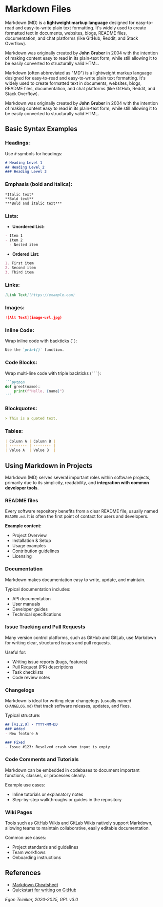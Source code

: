 # Markdown Files

Markdown (MD) is a **lightweight markup language** designed for easy-to-read 
and easy-to-write plain text formatting. It's widely used to create formatted 
text in documents, websites, blogs, README files, documentation, and chat 
platforms (like GitHub, Reddit, and Stack Overflow).

Markdown was originally created by **John Gruber** in 2004 with the intention 
of making content easy to read in its plain-text form, while still allowing 
it to be easily converted to structurally valid HTML.

Markdown (often abbreviated as "MD") is a lightweight markup language designed for easy-to-read and easy-to-write plain text formatting. It's widely used to create formatted text in documents, websites, blogs, README files, documentation, and chat platforms (like GitHub, Reddit, and Stack Overflow).

Markdown was originally created by **John Gruber** in 2004 with the intention of making content easy to read in its plain-text form, while still allowing it to be easily converted to structurally valid HTML.


## Basic Syntax Examples

### Headings:
Use `#` symbols for headings:
```markdown
# Heading Level 1
## Heading Level 2
### Heading Level 3
```

### Emphasis (bold and italics):
```markdown
*Italic text*
**Bold text**
***Bold and italic text***
```

### Lists:

- **Unordered List:**
```markdown
- Item 1
- Item 2
  - Nested item
```

- **Ordered List:**
```markdown
1. First item
2. Second item
3. Third item
```

### Links:
```markdown
[Link Text](https://example.com)
```

### Images:
```markdown
![Alt Text](image-url.jpg)
```

### Inline Code:
Wrap inline code with backticks (`` ` ``):
```markdown
Use the `print()` function.
```

### Code Blocks:
Wrap multi-line code with triple backticks (` ``` `):
````markdown
```python
def greet(name):
    print(f"Hello, {name}")
```
````

### Blockquotes:
```markdown
> This is a quoted text.
```

### Tables:
```markdown
| Column A | Column B |
| -------- | -------- |
| Value A  | Value B  |
```


## Using Markdown in Projects 

Markdown (MD) serves several important roles within software projects, 
primarily due to its simplicity, readability, and **integration with 
common developer tools**.


### **README files**
Every software repository benefits from a clear README file, usually 
named `README.md`. It is often the first point of contact for users 
and developers.

**Example content:**
- Project Overview
- Installation & Setup
- Usage examples
- Contribution guidelines
- Licensing


### **Documentation**
Markdown makes documentation easy to write, update, and maintain.

Typical documentation includes:
- API documentation
- User manuals
- Developer guides
- Technical specifications


### **Issue Tracking and Pull Requests**
Many version control platforms, such as GitHub and GitLab, use Markdown 
for writing clear, structured issues and pull requests.

Useful for:
- Writing issue reports (bugs, features)
- Pull Request (PR) descriptions
- Task checklists
- Code review notes


### **Changelogs**
Markdown is ideal for writing clear changelogs (usually named 
`CHANGELOG.md`) that track software releases, updates, and fixes.

Typical structure:
```markdown
## [v1.2.0] - YYYY-MM-DD
### Added
- New feature A

### Fixed
- Issue #123: Resolved crash when input is empty
```

### **Code Comments and Tutorials**
Markdown can be embedded in codebases to document important functions, 
classes, or processes clearly.

Example use cases:
- Inline tutorials or explanatory notes
- Step-by-step walkthroughs or guides in the repository


### **Wiki Pages**
Tools such as GitHub Wikis and GitLab Wikis natively support Markdown, 
allowing teams to maintain collaborative, easily editable documentation.

Common use cases:
- Project standards and guidelines
- Team workflows
- Onboarding instructions

## References

* [Markdown Cheatsheet](https://github.com/adam-p/markdown-here/wiki/markdown-cheatsheet)
* [Quickstart for writing on GitHub](https://docs.github.com/en/get-started/writing-on-github/getting-started-with-writing-and-formatting-on-github/quickstart-for-writing-on-github)

*Egon Teiniker, 2020-2025, GPL v3.0*         
